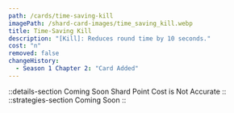 ```yaml
---
path: /cards/time-saving-kill
imagePath: /shard-card-images/time_saving_kill.webp
title: Time-Saving Kill
description: "[Kill]: Reduces round time by 10 seconds."
cost: "n"
removed: false
changeHistory:
  - Season 1 Chapter 2: "Card Added"
---
```

::details-section
Coming Soon
Shard Point Cost is Not Accurate
::
::strategies-section
Coming Soon
::